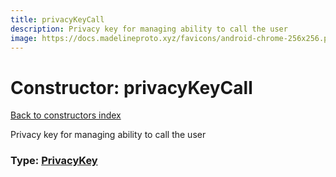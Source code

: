 ```yaml
---
title: privacyKeyCall
description: Privacy key for managing ability to call the user
image: https://docs.madelineproto.xyz/favicons/android-chrome-256x256.png
---
```

# Constructor: privacyKeyCall  
[Back to constructors index](index.md)



Privacy key for managing ability to call the user




### Type: [PrivacyKey](../types/PrivacyKey.md)


